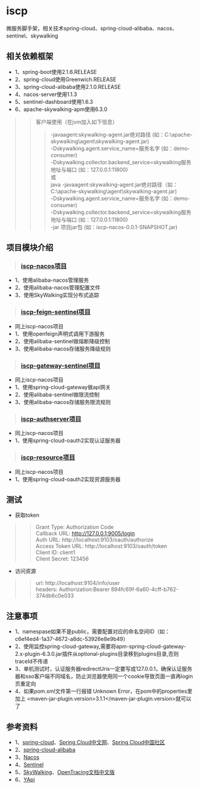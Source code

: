 # iscp  
微服务脚手架，相关技术spring-cloud、spring-cloud-alibaba、nacos、sentinel、skywalking  

## 相关依赖框架  
* 1、spring-boot使用2.1.6.RELEASE  
* 2、spring-cloud使用Greenwich.RELEASE  
* 3、spring-cloud-alibaba使用2.1.0.RELEASE  
* 4、nacos-server使用1.1.3  
* 5、sentinel-dashboard使用1.6.3  
* 6、apache-skywalking-apm使用6.3.0  
>> 客户端使用（在jvm加入如下信息）  
>>> -javaagent:skywalking-agent.jar绝对路径 (如：C:\\apache-skywalking\\agent\\skywalking-agent.jar)  
>>> -Dskywalking.agent.service_name=服务名字 (如：demo-consumer)  
>>> -Dskywalking.collector.backend_service=skywalking服务地址与端口 (如：127.0.0.1:11800)  
>>> 或  
>>> java -javaagent:skywalking-agent.jar绝对路径（如：C:\\apache-skywalking\\agent\\skywalking-agent.jar)  
>>>      -Dskywalking.agent.service_name=服务名字 (如：demo-consumer)  
>>>      -Dskywalking.collector.backend_service=skywalking服务地址与端口 (如：127.0.0.1:11800)  
>>>      -jar 项目jar包 (如：iscp-nacos-0.0.1-SNAPSHOT.jar)  

## 项目模块介绍  
>### [iscp-nacos项目](https://github.com/oyd505/iscp/tree/master/iscp-nacos)  
* 1、使用alibaba-nacos管理服务  
* 2、使用alibaba-nacos管理配置文件  
* 3、使用SkyWalking实现分布式追踪  

>### [iscp-feign-sentinel项目](https://github.com/oyd505/iscp/tree/master/iscp-feign-sentinel)  
* 同上iscp-nacos项目  
* 1、使用openfeign声明式调用下游服务  
* 2、使用alibaba-sentinel做熔断降级控制  
* 3、使用alibaba-nacos存储服务降级规则  

>### [iscp-gateway-sentinel项目](https://github.com/oyd505/iscp/tree/master/iscp-gateway-sentinel)  
* 同上iscp-nacos项目  
* 1、使用spring-cloud-gateway做api网关  
* 2、使用alibaba-sentinel做限流控制  
* 3、使用alibaba-nacos存储服务限流规则  

>### [iscp-authserver项目](https://github.com/oyd505/iscp/tree/master/iscp-authserver)  
* 同上iscp-nacos项目  
* 1、使用spring-cloud-oauth2实现认证服务器  

>### [iscp-resource项目](https://github.com/oyd505/iscp/tree/master/iscp-resource)  
* 同上iscp-nacos项目  
* 1、使用spring-cloud-oauth2实现资源服务器  

## 测试  
* 获取token  
>> Grant Type: Authorization Code  
>> Callback URL: http://127.0.0.1:9005/login  
>> Auth URL: http://localhost:9103/oauth/authorize  
>> Access Token URL: http://localhost:9103/oauth/token  
>> Client ID: client1  
>> Client Secret: 123456  
* 访问资源  
>> url: http://localhost:9104/info/user  
>> headers: Authorization:Bearer 894fc69f-6a60-4cff-b762-374db6c0e033  

## 注意事项  
* 1、namespase如果不是public，需要配置对应的命名空间ID（如：c6ef4ed4-1a37-4672-a8dc-53926e8e9b49）  
* 2、使用监控spring-cloud-gateway,需要将apm-spring-cloud-gateway-2.x-plugin-6.3.0.jar插件从optional-plugins目录移到plugins目录,否则traceId不传递  
* 3、单机测试时，认证服务器redirectUris一定要写成127.0.0.1，确保认证服务器和sso客户端不同域名，防止浏览器使用同一个cookie导致页面一直再login页重定向  
* 4、如果pom.xml文件第一行报错 Unknown Error，在pom中的properties里加上 <maven-jar-plugin.version>3.1.1</maven-jar-plugin.version>就可以了  

## 参考资料  
* 1、[spring-cloud](https://spring.io/projects/spring-cloud)、[Spring Cloud中文网](https://www.springcloud.cc/)、[Spring Cloud中国社区](http://springcloud.cn/)  
* 2、[spring-cloud-alibaba](https://github.com/alibaba/spring-cloud-alibaba)  
* 3、[Nacos](https://nacos.io/zh-cn/)  
* 4、[Sentinel](https://github.com/alibaba/Sentinel)  
* 5、[SkyWalking](http://skywalking.apache.org/)、[OpenTracing文档中文版](https://wu-sheng.gitbooks.io/opentracing-io/content/)  
* 6、[YApi](https://github.com/YMFE/yapi)
